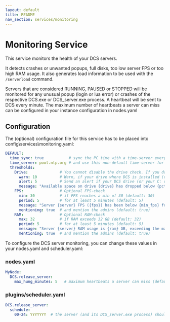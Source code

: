 ```yaml
---
layout: default
title: README
nav_section: services/monitoring
---
```


# Monitoring Service
This service monitors the health of your DCS servers.<p>
It detects crashes or unwanted popups, full disks, too low server FPS or too high RAM usage. 
It also generates load information to be used with the `/serverload` command.

Servers that are considered RUNNING, PAUSED or STOPPED will be monitored for any unusual popup (login or lua error) or
crashes of the respective DCS.exe or DCS_server.exe process. A heartbeat will be sent to DCS every minute. The maximum
number of heartbeats a server can miss can be configured in your instance configuration in nodes.yaml

## Configuration
The (optional) configuration file for this service has to be placed into config\services\monitoring.yaml:
```yaml
DEFAULT:
  time_sync: true           # sync the PC time with a time-server every 12 hrs, default: false
  time_server: pool.ntp.org # and use this non-default time-server for it, default: Windows default
  thresholds:
    Drive:              # You cannot disable the drive check. If you do not specify anything, these values will be taken as default. 
      warn: 10          # Warn, if your drive where DCS is installed (or your C: drive), gets below 10% (default: 10)
      alert: 5          # Send an alert if your DCS drive (or your C: drive) gets below 5% (default: 5)
      message: "Available space on drive {drive} has dropped below {pct}%!\nOnly {bytes_free} out of {bytes_total} free."
    FPS:                # Optional FPS-check
      min: 30           # if FPS reaches a min of 30 (default: 30)
      period: 5         # for at least 5 minutes (default: 5)
      message: "Server {server} FPS ({fps}) has been below {min_fps} for more than {period} minutes."
      mentioning: true  # and mention the admins (default: true)
    RAM:                # Optional RAM-check
      max: 32           # if RAM exceeds 32 GB (default: 32)
      period: 5         # for at least 5 minutes (default: 5)
      message: "Server {server} RAM usage is {ram} GB, exceeding the maximum of {max_ram} GB for more than {period} minutes."
      mentioning: true  # and mention the admins (default: true)
```

To configure the DCS server monitoring, you can change these values in your nodes.yaml and scheduler.yaml:

### nodes.yaml
```yaml
MyNode:
  DCS.release_server:
    max_hung_minutes: 5   # maximum heartbeats a server can miss (default: 3)
```

### plugins/scheduler.yaml
```yaml
DCS.release_server:
  schedule:
    00-24: YYYYYYY  # the server (and its DCS_server.exe process) should run 24x7
```
